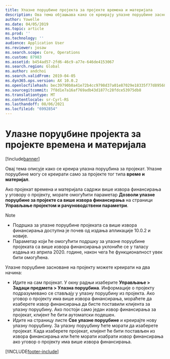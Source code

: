 ```yaml
---
title: Улазне поруџбине пројекта за пројекте времена и материјала
description: Ова тема објашњава како се креирају улазне поруџбине засноване на пројектима времена и материјала.
author: Yowelle
ms.date: 04/05/2019
ms.topic: article
ms.prod: ''
ms.technology: ''
audience: Application User
ms.reviewer: josaw
ms.search.scope: Core, Operations
ms.custom: 87983
ms.assetid: b454ad57-2fd6-46c9-a77e-646de4153067
ms.search.region: Global
ms.author: andchoi
ms.search.validFrom: 2019-04-05
ms.dyn365.ops.version: AX 10.0.2
ms.openlocfilehash: bec39790b0a41e72b4cc9798d37a01e87029e18335f77d895680aafbb74fac3b
ms.sourcegitcommit: 7f8d1e7a16af769adb43d1877c28fdce53975db8
ms.translationtype: MT
ms.contentlocale: sr-Cyrl-RS
ms.lasthandoff: 08/06/2021
ms.locfileid: "6992854"
---
```

# <a name="project-sales-orders-for-time-and-material-projects"></a>Улазне поруџбине пројекта за пројекте времена и материјала

[!include[banner](../includes/banner.md)]

Овај тема описује како се креира улазна поруџбина за пројекат. Упазне поруџбине могу се креирати само за пројекте тог типа **време и материјал**.

Ако пројекат времена и материјала садржи више извора финансирања у уговору о пројекту, морате омогућити параметар **Дозволи улазне поруџбине за пројекте са више извора финансирања** на страници **Управљање пројектом и рачуноводствени параметри**. 

> [!NOTE]
> - Подршка за улазне поруџбине пројеката са више извора финансирања доступна је почев од издања апликације 10.0.2 и новије.
> - Параметар који ће омогућити подршку за улазне поруџбине пројеката са више извора финансирања уклониће се у таласу издања из априла 2020. године, након чега ће функционалност увек бити омогућена.

Улазне поруџбине засноване на пројекту можете креирати на два начина:

- Идите на сам пројекат. У окну радњи изаберите **Управљање > Задаци предмета > Улазна поруџбина**. Информације о пројекту подразумевано се стављају у улазну поруџбину из пројекта. Ако уговор о пројекту има више извора финансирања, мораћете да изаберете извор финансирања да бисте поставили клијента за улазну поруџбину. Ако постоји само један извор финансирања за пројекат, клијент ће бити аутоматски подешен.
- Идите на страницу листе **Све улазне поруџбине** и креирајте нову улазну поруџбину. За улазну поруџбину ћете морати да изаберете пројекат. Када изаберете пројекат, клијент ће бити постављен из извора финансирања или ћете морати изабрати извор финансирања ако уговор о пројекту има више извора финансирања.



[!INCLUDE[footer-include](../includes/footer-banner.md)]